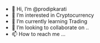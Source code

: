 - 👋 Hi, I’m @prodipkarati
- 👀 I’m interested in Cryptocurrency
- 🌱 I’m currently learning Trading
- 💞️ I’m looking to collaborate on .. 
- 📫 How to reach me ...

<!---
prodipkarati/prodipkarati is a ✨ special ✨ repository because its `README.md` (this file) appears on your GitHub profile.
You can click the Preview link to take a look at your changes.
--->
